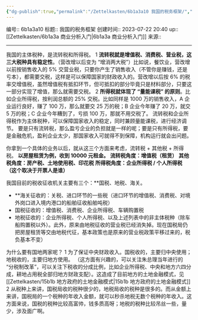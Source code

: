 ```yaml
---
{"dg-publish":true,"permalink":"/Zettelkasten/6b1a3a10 我国的税务框架/","dgPassFrontmatter":true}
---
```


编号:: 6b1a3a10
标题:: 我国的税务框架
创建时间:: 2023-07-22 20:40
up:: [[Zettelkasten/6b1a3a 商业分析入门\|6b1a3a 商业分析入门]]
来源:: 

---
我国的主体税种，是流转税和所得税。
1 **流转税就是增值税、消费税、营业税，这三大税种具有稳定性**。（营改增以后变为 “增消两大税”）比如说，餐饮业，营改增以前按销售收入的 5% 交营业税，只要你产生了销售收入（不管你是赚钱，还是亏本），都需要交税，这样是可以保障国家的财政收入的。营改增以后按 6% 的税率交增值税，虽然增值税有抵扣环节，但可抵扣的部分毕竟只是材料部分，只要这一部分实现了增值，那么就需要交税。
2 **所得税就体现了 “量能课税” 的原则**。比如企业所得税，按利润总额的 25% 交税。比如同样是 1000 万的销售收入，A 企业运行良好，赚了 100 万，那么就要交 25 万的税；B 企业今年赚了 20 万，就交 5 万的税；C 企业今年糟到了，亏损 100 万，那就不用交税了。
流转税和企业所得税作为主体税种，可以保障国家收入的稳定，同时兼顾量能课税，进行经济调节。 要是只有流转税，那么盈亏企业的负担就是一样的呢；要是只有所得税，要是金融危机，盈利企业太少，那国家收入可就得不到保障，机构运行就会出问题。

你拿到一个具体的业务以后，就从这三个方面来考虑，流转税 + 其他税 + 所得税。
**以房屋租赁为例，收到 10000 元租金。**
**流转税角度：增值税（租赁）**
**其他税角度：房产税、土地使用税、印花税**
**所得税角度：企业所得税 / 个人所得税 （这个取决于开票人是谁）**

我国目前的税收征收机关主要有三个：**国税、地税、海关。
- **海关征收的：关税、进口环节的一些税（进口环节的增值税、消费税、对境外岗口进入境内港口的船舶征收船舶吨税）
- 国税征收的：增值税、消费税、企业所得税、车辆购置税  
- 地税征收的：企业所得税、个人所得税、以及上述列表中的非主体税种（除车船购置税以外）。此外，原来由地税征收的营业税已经消失掉。现在国税局仍把房屋租赁等交由地税代征，基本政策也是原来的营业税政策平移过来的，税负基本不变）

为什么要有国地两家呢？
1 为了保证中央财政收入。国税收的，主要归中央使用；地税收的，主要归地方使用。 （这方面有兴趣的，可以关注朱总理当年进行的 “分税制改革”，可以关注下税收的分成比例，比如企业所得税、中央和地方六四分成，耕地占用税全部归地方财政支配）。这造成了目前地方的土地金融模式，见[[Zettelkasten/15b1b 地方政府的土地金融模式\|15b1b 地方政府的土地金融模式]]
2 从税种上来讲，国税局收的税种很少的，地税局收的税种是很多的。而从金额上来讲，国税局的一个税种的年收入金额，就可以秒杀地税无数个税种的年收入。这方面来说，国税的税种比较高富帅，钱多质高呀；地税的税种比较吊丝一些，量少，涉及面广啊。

